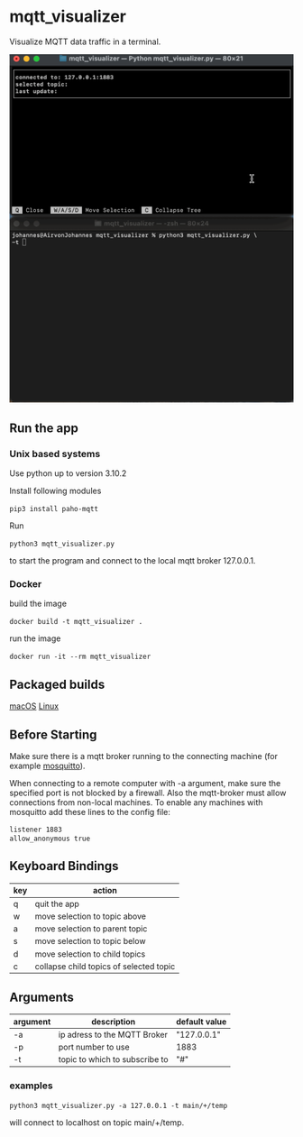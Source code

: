 # mqtt_visualizer
Visualize MQTT data traffic in a terminal.

![](https://github.com/jrohatsch/media_store/blob/master/mqtt_demo.gif)

## Run the app

### Unix based systems

Use python up to version 3.10.2

Install following modules

```pip3 install paho-mqtt```

Run 

```python3 mqtt_visualizer.py```

to start the program and connect to the local mqtt broker 127.0.0.1.

### Docker

build the image

```docker build -t mqtt_visualizer .```

run the image

```docker run -it --rm mqtt_visualizer```


## Packaged builds
[macOS](https://github.com/jrohatsch/mqtt_visualizer/blob/main/builds/macOS-12.6-arm64.zip)
[Linux](https://github.com/jrohatsch/mqtt_visualizer/blob/main/builds/Linux.zip)

## Before Starting

Make sure there is a mqtt broker running to the connecting machine (for example [mosquitto](https://mosquitto.org/)).

When connecting to a remote computer with -a argument, make sure the specified port is not blocked by a firewall.
Also the mqtt-broker must allow connections from non-local machines. To enable any machines with mosquitto add these lines
to the config file:

```
listener 1883
allow_anonymous true
```

## Keyboard Bindings

| key | action |
----------|------------|
q    | quit the app
w    | move selection to topic above
a    | move selection to parent topic
s    | move selection to topic below
d    | move selection to child topics
c    | collapse child topics of selected topic

## Arguments

| argument | description | default value
|----------|------------|---|
| -a | ip adress to the MQTT Broker| "127.0.0.1"
| -p | port number to use | 1883
| -t | topic to which to subscribe to| "#"

### examples

```python3 mqtt_visualizer.py -a 127.0.0.1 -t main/+/temp```

will connect to localhost on topic main/+/temp.


